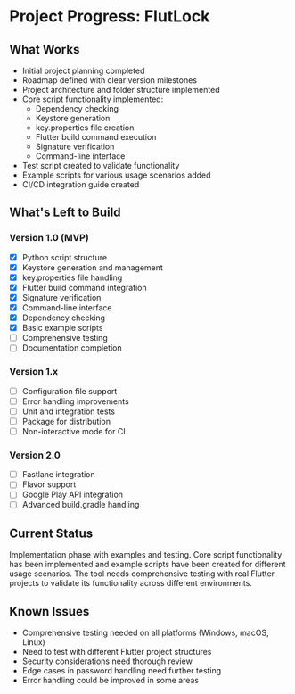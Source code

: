 # Project Progress: FlutLock

## What Works

- Initial project planning completed
- Roadmap defined with clear version milestones
- Project architecture and folder structure implemented
- Core script functionality implemented:
  - Dependency checking
  - Keystore generation
  - key.properties file creation
  - Flutter build command execution
  - Signature verification
  - Command-line interface
- Test script created to validate functionality
- Example scripts for various usage scenarios added
- CI/CD integration guide created

## What's Left to Build

### Version 1.0 (MVP)

- [x] Python script structure
- [x] Keystore generation and management
- [x] key.properties file handling
- [x] Flutter build command integration
- [x] Signature verification
- [x] Command-line interface
- [x] Dependency checking
- [x] Basic example scripts
- [ ] Comprehensive testing
- [ ] Documentation completion

### Version 1.x

- [ ] Configuration file support
- [ ] Error handling improvements
- [ ] Unit and integration tests
- [ ] Package for distribution
- [ ] Non-interactive mode for CI

### Version 2.0

- [ ] Fastlane integration
- [ ] Flavor support
- [ ] Google Play API integration
- [ ] Advanced build.gradle handling

## Current Status

Implementation phase with examples and testing. Core script functionality has been implemented and example scripts have been created for different usage scenarios. The tool needs comprehensive testing with real Flutter projects to validate its functionality across different environments.

## Known Issues

- Comprehensive testing needed on all platforms (Windows, macOS, Linux)
- Need to test with different Flutter project structures
- Security considerations need thorough review
- Edge cases in password handling need further testing
- Error handling could be improved in some areas
